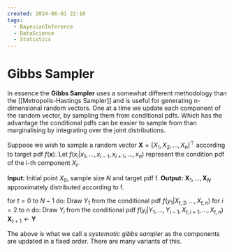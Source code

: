 ```yaml
---
created: 2024-06-01 22:10
tags:
  - BayesianInference
  - DataScience
  - Statistics
---
```


# Gibbs Sampler

In essence the **Gibbs Sampler** uses a somewhat different methodology than the [[Metropolis-Hastings Sampler]] and is useful for generating n-dimensional random vectors. One at a time we update each component of the random vector, by sampling them from conditional pdfs. Which has the advantage the conditional pdfs can be easier to sample from than marginalising by integrating over the joint distributions.

Suppose we wish to sample a random vector $\mathbf{X} = [X_1, X_2, \dots, X_n]^{\top}$ according to target pdf $f(\boldsymbol{x})$. Let $f(x_i | x_1, \dots, x_{i-1}, x_{i+1}, \dots, x_n)$ represent the condition pdf of the i-th component $X_i$.

**Input:** Initial point $X_0$, sample size $N$ and target pdf f.
**Output:** $\boldsymbol{X}_1, \dots, \boldsymbol{X}_N$ approximately distributed according to f.

for $t=0$ to $N-1$ do:
	Draw $Y_1$ from the conditional pdf $f(y_1| X_{t,2}, \dots, X_{t,n})$
		for $i=2$ to $n$ do:
			Draw $Y_i$ from the conditional pdf $f(y_i|Y_1, \dots, Y_{i-1}, X_{t, i+1}, \dots, X_{t,n})$
		$\boldsymbol{X}_{t+1} \leftarrow \boldsymbol{Y}$

The above is what we call a *systematic gibbs sampler* as the components are updated in a fixed order. There are many variants of this. 





